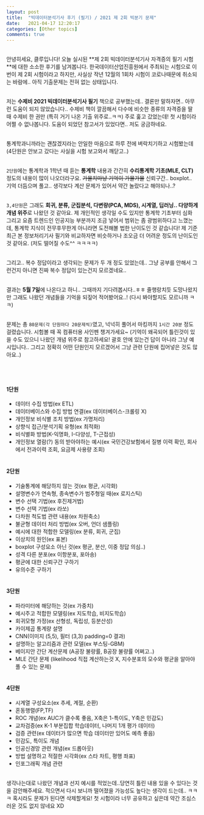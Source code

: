 ```yaml
---
layout: post
title:  "빅데이터분석기사 후기 (필기) / 2021 제 2회 빅분기 문제"
date:   2021-04-17 12:20:17
categories: [Other topics]
comments: true
---
```

<br>
안녕히세요, 클루입니다! 오늘 실시된 **제 2회 빅데이터분석기사 자격증의 필기 시험**에 대한 소소한 후기를 남겨봅니다. 한국데이터산업진흥원에서 주최되는 시험으로 이번이 제 2회 시험이라고 하지만, 사실상 작년 12월의 1회차 시험이 코로나때문에 취소되는 바람에.. 아직 기출문제는 전혀 없는 상태입니다.
<br><br>

저는 **수제비 2021 빅데이터분석기사 필기** 책으로 공부했는데.. 결론만 말하자면.. 아무런 도움이 되지 않았습니다..
수제비 책이 깔끔해서 다수에 비슷한 종류의 자격증을 딸 때 수제비 한 권만 (특히 거기 나온 기출 위주로..ㅋㅋ) 주로 훑고 갔었는데!
첫 시험이라 어쩔 수 없나봅니다. 도움이 되었던 참고서가 있었다면.. 저도 궁금하네요.
<br><br>

통계학과니까라는 괜찮겠지라는 안일한 마음으로 하루 전에 벼락치기하고 시험봤는데(4단원은 안보고 갔다는 사실을 시험 보고와서 깨닫고..) 
<br><br>

`2단원`에는 통계학과 1학년 때 듣는 **통계학** 내용과 간간히 **수리통계학 기초(MLE, CLT)** 정도의 내용이 많이 나오더라구요. ~~가물치마냥 기억이 가물가물~~ 신뢰구간.. boxplot.. 기억 더듬으며 풀고.. 생각보다 계산 문제가 있어서 약간 놀랐다고 해야되나..? 
<br><br>

`3,4단원`은 그래도 **회귀, 분류, 군집분석, 다변량(PCA, MDS), 시계열, 딥러닝.. 다양하게 개념 위주**로 나왔던 것 같아요. 제 개인적인 생각일 수도 있지만 통계학 기초부터 심화 그리고 요즘 트렌드인 인공지능 부분까지 조금 넣어서 범위는 좀 광범위하다고 느꼈는데, 통계학 지식이 전무후무한게 아니라면 도전해볼 법한 난이도인 것 같습니다! 제 기준 최근 본 정보처리기사 필기와 비교하자면 비슷하거나 조오금 더 어려운 정도의 난이도인 것 같아요. (저도 떨어질 수도^^ ㅋㅋㅋㅋ)
<br><br>

그리고.. 복수 정답이라고 생각되는 문제가 두 개 정도 있었는데.. 그냥 공부를 안해서 그런건지 아니면 진짜 복수 정답이 있는건지 모르겠네요..
<br><br>

결과는 **5월 7일**에 나온다고 하니.. 그때까지 기다려봅시다..ㅎㅎ 줄행랑치듯 도망나왔지만 그래도 나왔던 개념들을 기억을 되짚어 적어봤어요..! (다시 봐야할지도 모르니까 ㅋㅋ)
<br><br>

문제는 총 `80문제(각 단원마다 20문제씩)`였고, 넉넉히 풀어서 마킹까지 `1시간 20분` 정도 걸렸습니다. 시험볼 때 꼭 컴퓨터용 사인펜 챙겨가세요~
(기억이 왜곡되어 틀린것이 있을 수도 있으니 나왔던 개념 위주로 참고하세요! 괄호 안에 있는건 답이 아니라 그냥 예시입니다.. 그리고 정확히 어떤 단원인지 모르겠어서 그냥 관련 단원에 집어넣은 것도 많아요..)
<br><br><br><br>

#### 1단원
- 데이터 수집 방법(ex ETL)
- 데이터베이스와 수집 방법 연결(ex 데이터베이스-크롤링 X)
- 개인정보 비식별 조치 방법(ex 가명처리)
- 상향식 접근/분석기획 유형(ex 최적화)
- 비식별화 방법(K-익명화, I-다양성, T-근접성)
- 개인정보 열람(?) 동의 받아야하는 예시(ex 국민건강보험에서 질병 이력 확인, 회사에서 전과이력 조회, 요금제 사용량 조회) 
<br><br>

#### 2단원
- 기술통계에 해당하지 않는 것(ex 평균, 시각화)
- 설명변수가 연속형, 종속변수가 범주형일 때(ex 로지스틱)
- 변수 선택 기법(ex 후진제거법)
- 변수 선택 기법(ex 라쏘)
- 다차원 척도법 관련 내용(ex 차원축소)
- 불균형 데이터 처리 방법(ex 오버, 언더 샘플링)
- 예시에 대한 적합한 모델링(ex 분류, 회귀, 군집)
- 이상치의 원인(ex 표본)
- boxplot 구성요소 아닌 것(ex 평균, 분산, 이중 정답 의심..)
- 성격 다른 분포(ex 이항분포, 포아송)
- 평균에 대한 신뢰구간 구하기
- 유의수준 구하기
<br><br>

#### 3단원
- 파라미터에 해당하는 것(ex 가중치)
- 예시주고 적합한 모델링(ex 지도학습, 비지도학습)
- 회귀모형 가정(ex 선형성, 독립성, 등분산성)
- 카이제곱 통계량 설명
- CNN(이미지 (5,5), 필터 (3,3) padding=0 결과)
- 설명하는 알고리즘과 관련 모델(ex 부스팅-GBM)
- 베이지안 간단 계산문제 (A공장 불량률, B공장 불량률 어쩌고..)
- MLE 간단 문제 (likelihood 직접 계산하는것 X, 지수분포의 모수와 평균을 알아야 풀 수 있는 문제)
<br><br>

#### 4단원
- 시계열 구성요소(ex 추세, 계절, 순환)
- 혼동행렬(FP,TF)
- ROC 개념(ex AUC가 클수록 좋음, X축은 1-특이도, Y축은 민감도)
- 교차검증(ex K-1 부분집합 학습데이터, 나머지 1개 평가 데이터)
- 검증 관련(ex 데이터가 많으면 학습 데이터만 있어도 예측 좋음)
- 민감도, 특이도 개념
- 인공신경망 관련 개념(ex 드롭아웃)
- 방법 설명하고 적절한 시각화(ex 스타 차트, 평행 좌표)
- 인포그래픽 개념 관련
<br><br>

생각나는대로 나왔던 개념과 선지 예시를 적었는데..당연히 틀린 내용 있을 수 있다는 것을 감안해주세요. 적으면서 다시 보니까 떨어졌을 가능성도 높다는 생각이 드는데.. ㅋㅋㅋ
혹시라도 문제가 된다면 삭제할게요! 첫 시험이라 너무 공유하고 싶은데 약간 조심스러운 것도 없지 않네요 XD